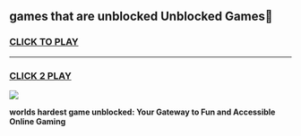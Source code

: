 
## games that are unblocked Unblocked Games👋
<h3>
<a href="https://premium.freeplayer.one?title=games_that_are_unblocked&ref=16F">CLICK TO PLAY</a></h3>
<hr>

<h3>
<a href="https://premium.freeplayer.one?title=games_that_are_unblocked&ref=16F">CLICK 2 PLAY</a>
  
</h3>

<a href="https://premium.freeplayer.one?title=games_that_are_unblocked&ref=16F/"><img src="https://clearcache.store/games.png"></a>


**worlds hardest game unblocked: Your Gateway to Fun and Accessible Online Gaming**

